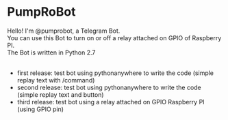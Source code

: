 PumpRoBot
====

Hello! I'm @pumprobot, a Telegram Bot.<br>
You can use this Bot to turn on or off a relay attached on GPIO of Raspberry PI.<br>
The Bot is written in Python 2.7<br><br>

<ul>
<li>first release: test bot using pythonanywhere to write the code (simple replay text with /command)</li>
<li>second release: test bot using pythonanywhere to write the code (simple replay text and button)</li>
<li>third release: test bot using a relay attached on GPIO Raspberry PI (using GPIO pin)</li>
</ul>
